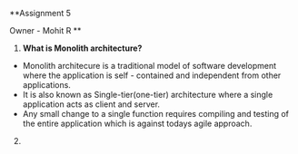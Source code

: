 **Assignment 5
 
Owner - Mohit R **

1. **What is Monolith architecture?**
- Monolith architecure is a traditional model of software development where the application is self - contained and independent from    other applications.
- It is also known as Single-tier(one-tier) architecture where a single application acts as client and server.
- Any small change to a single function requires compiling and testing of the entire application which is against todays agile approach.
  
2. 
